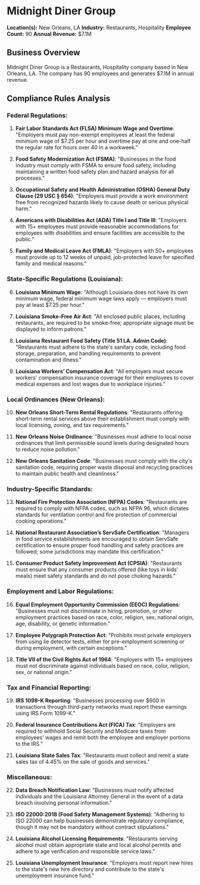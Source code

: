 # Midnight Diner Group

**Location(s):** New Orleans, LA
**Industry:** Restaurants, Hospitality
**Employee Count:** 90
**Annual Revenue:** $7.1M

## Business Overview

Midnight Diner Group is a Restaurants, Hospitality company based in New Orleans, LA. The company has 90 employees and generates $7.1M in annual revenue.



## Compliance Rules Analysis

### Federal Regulations:

1. **Fair Labor Standards Act (FLSA) Minimum Wage and Overtime**:
   "Employers must pay non-exempt employees at least the federal minimum wage of $7.25 per hour and overtime pay at one and one-half the regular rate for hours over 40 in a workweek."

2. **Food Safety Modernization Act (FSMA)**:
   "Businesses in the food industry must comply with FSMA to ensure food safety, including maintaining a written food safety plan and hazard analysis for all processes."

3. **Occupational Safety and Health Administration (OSHA) General Duty Clause (29 USC § 654)**:
   "Employers must provide a work environment free from recognized hazards likely to cause death or serious physical harm."

4. **Americans with Disabilities Act (ADA) Title I and Title III**:
   "Employers with 15+ employees must provide reasonable accommodations for employees with disabilities and ensure facilities are accessible to the public."

5. **Family and Medical Leave Act (FMLA)**:
   "Employers with 50+ employees must provide up to 12 weeks of unpaid, job-protected leave for specified family and medical reasons."

### State-Specific Regulations (Louisiana):

6. **Louisiana Minimum Wage**:
   "Although Louisiana does not have its own minimum wage, federal minimum wage laws apply — employers must pay at least $7.25 per hour."

7. **Louisiana Smoke-Free Air Act**:
   "All enclosed public places, including restaurants, are required to be smoke-free; appropriate signage must be displayed to inform patrons."

8. **Louisiana Restaurant Food Safety (Title 51 LA. Admin Code)**:
   "Restaurants must adhere to the state's sanitary code, including food storage, preparation, and handling requirements to prevent contamination and illness."

9. **Louisiana Workers’ Compensation Act**:
   "All employers must secure workers' compensation insurance coverage for their employees to cover medical expenses and lost wages due to workplace injuries."

### Local Ordinances (New Orleans):

10. **New Orleans Short-Term Rental Regulations**:
    "Restaurants offering short-term rental services above their establishment must comply with local licensing, zoning, and tax requirements."

11. **New Orleans Noise Ordinance**:
    "Businesses must adhere to local noise ordinances that limit permissible sound levels during designated hours to reduce noise pollution."

12. **New Orleans Sanitation Code**:
    "Businesses must comply with the city's sanitation code, requiring proper waste disposal and recycling practices to maintain public health and cleanliness."

### Industry-Specific Standards:

13. **National Fire Protection Association (NFPA) Codes**:
    "Restaurants are required to comply with NFPA codes, such as NFPA 96, which dictates standards for ventilation control and fire protection of commercial cooking operations."

14. **National Restaurant Association’s ServSafe Certification**:
    "Managers in food service establishments are encouraged to obtain ServSafe certification to ensure proper food handling and safety practices are followed; some jurisdictions may mandate this certification."

15. **Consumer Product Safety Improvement Act (CPSIA)**:
    "Restaurants must ensure that any consumer products offered (like toys in kids’ meals) meet safety standards and do not pose choking hazards."

### Employment and Labor Regulations:

16. **Equal Employment Opportunity Commission (EEOC) Regulations**:
    "Businesses must not discriminate in hiring, promotion, or other employment practices based on race, color, religion, sex, national origin, age, disability, or genetic information."

17. **Employee Polygraph Protection Act**:
    "Prohibits most private employers from using lie detector tests, either for pre-employment screening or during employment, with certain exceptions."

18. **Title VII of the Civil Rights Act of 1964**:
    "Employers with 15+ employees must not discriminate against individuals based on race, color, religion, sex, or national origin."

### Tax and Financial Reporting:

19. **IRS 1099-K Reporting**:
    "Businesses processing over $600 in transactions through third-party networks must report these earnings using IRS Form 1099-K."

20. **Federal Insurance Contributions Act (FICA) Tax**:
    "Employers are required to withhold Social Security and Medicare taxes from employees’ wages and remit both the employee and employer portions to the IRS."

21. **Louisiana State Sales Tax**:
    "Restaurants must collect and remit a state sales tax of 4.45% on the sale of goods and services."

### Miscellaneous:

22. **Data Breach Notification Law**:
    "Businesses must notify affected individuals and the Louisiana Attorney General in the event of a data breach involving personal information."

23. **ISO 22000:2018 (Food Safety Management Systems)**:
    "Adhering to ISO 22000 can help businesses demonstrate regulatory compliance, though it may not be mandatory without contract stipulations."

24. **Louisiana Alcohol Licensing Requirements**:
    "Restaurants serving alcohol must obtain appropriate state and local alcohol permits and adhere to age verification and responsible service laws."

25. **Louisiana Unemployment Insurance**:
    "Employers must report new hires to the state's new hire directory and contribute to the state's unemployment insurance fund."
